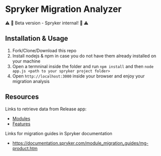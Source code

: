 # Spryker Migration Analyzer

:warning: :rotating_light: Beta version - Spryker internal! :rotating_light: :warning:

## Installation & Usage

1. Fork/Clone/Download this repo
2. Install nodejs & npm in case you do not have them already installed on your machine 
3. Open a termninal inside the folder and run `npm install` and then `node app.js <path to your spryker project folder>`
4. Open `http://localhost:3000` inside your browser and enjoy your migration analysis

## Resources

Links to retrieve data from Release app:

* [Modules](https://release.spryker.com/modules.json?contain=ModuleVersions)
* [Features](https://release.spryker.com/features.json?contain=FeatureVersions)

Links for migration guides in Spryker documentation

* https://documentation.spryker.com/module_migration_guides/mg-product.htm
